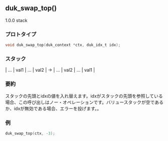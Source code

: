 ## duk_swap_top() 

1.0.0 stack

### プロトタイプ

```c
void duk_swap_top(duk_context *ctx, duk_idx_t idx);
```

### スタック

| ... | val1 | ... | val2 | -> | ... | val2 | ... | val1 |

### 要約

スタックの先頭とidxの値を入れ替えます。idxがスタックの先頭を参照している場合、この呼び出しはノー・オペレーションです。バリュースタックが空であるか、idxが無効である場合、エラーを投げます。。


### 例

```c
duk_swap_top(ctx, -3);
```
